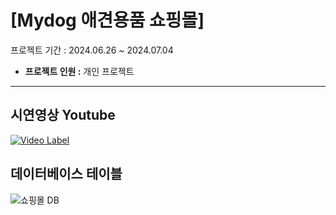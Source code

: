 # **[Mydog 애견용품 쇼핑몰]**
프로젝트 기간 : 2024.06.26 ~ 2024.07.04
- **프로젝트 인원 :** 개인 프로젝트
---
## 시연영상 Youtube
[![Video Label](http://img.youtube.com/vi/WydKeM5VnOU/0.jpg)](https://www.youtube.com/watch?v=WydKeM5VnOU)




## 데이터베이스 테이블
![쇼핑몰 DB](https://github.com/user-attachments/assets/304e0ec1-655c-403b-8cbe-a2a96f4ce51b)


<!-- ## AJAX를 통한 비동기 통신(로그인 중복 체크) -->

